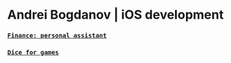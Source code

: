 # Andrei Bogdanov | iOS development


###  [`Finance: personal assistant`](finance)

###  [`Dice for games`](dice)
